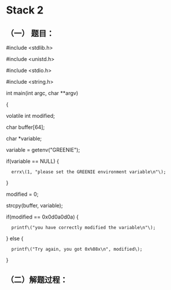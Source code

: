 # Stack 2

## （一） 题目：

  \#include &lt;stdlib.h&gt;

\#include &lt;unistd.h&gt;

\#include &lt;stdio.h&gt;

\#include &lt;string.h&gt;



int main\(int argc, char \*\*argv\)

{

  volatile int modified;

  char buffer\[64\];

  char \*variable;



  variable = getenv\("GREENIE"\);



  if\(variable == NULL\) {

      errx\(1, "please set the GREENIE environment variable\n"\);

  }



  modified = 0;



  strcpy\(buffer, variable\);



  if\(modified == 0x0d0a0d0a\) {

      printf\("you have correctly modified the variable\n"\);

  } else {

      printf\("Try again, you got 0x%08x\n", modified\);

  }

## （二）解题过程：



